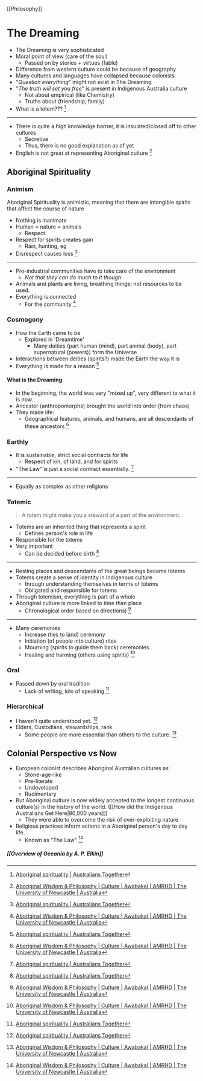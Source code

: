 [[Philosophy]]
# The Dreaming
- The Dreaming is very sophisticated
- Moral point of view (care of the soul)
	- Passed on by stories + virtues (fable)
- Difference from western culture could be because of geography
- Many cultures and languages have collapsed because colonists
- "*Question everything*" might not exist in The Dreaming
- "*The truth will set you free*" is present in Indigenous Australia culture 
	- Not about empirical (like Chemistry)
	- Truths about (friendship, family)
- What is a totem??? [^1]

---
- There is quite a high knowledge barrier, it is insulated/closed off to other cultures
	- Secretive
	- Thus, there is no good explanation as of yet
- English is not great at representing Aboriginal culture [^2]
## Aboriginal Spirituality
### Animism
Aboriginal Spirituality is animistic, meaning that there are intangible spirits that affect the course of nature
- Nothing is inanimate
- Human = nature = animals
	- Respect
- Respect for spirits creates gain
	- Rain, hunting, eg
- Disrespect causes loss [^1]

---
- Pre-industrial communities have to take care of the environment
	- *Not that they can do much to it though*
- Animals and plants are living, breathing things; not resources to be used.
- Everything is connected
	- For the community [^2]
### Cosmogony
- How the Earth came to be
	- Explored in 'Dreamtime'
		- Many deities (part human (mind), part animal (body), part supernatural (powers)) form the Universe
- Interactions between deities (spirits?) made the Earth the way it is
- Everything is made for a reason [^1]
#### What is the Dreaming
- In the beginning, the world was very "mixed up", very different to what it is now.
- Ancestor (anthropomorphs) brought the world into order (from chaos)
- They made life:
	- Geographical features, animals, and humans, are all descendants of these ancestors [^2]
### Earthly
- It is sustainable, strict social contracts for life
	- Respect of kin, of land, and for spirits
- "The Law" is just a social contract essentially. [^1]

---
- Equally as complex as other religions
### Totemic
> A totem might make you a steward of a part of the environment.

- Totems are an inherited thing that represents a spirit
	- Defines person's role in life
- Responsible for the totems
- Very important
	- Can be decided before birth [^1]

---
- Resting places and descendants of the great beings became totems
- Totems create a sense of identity in Indigenous culture
	- through understanding themselves in terms of totems
	- Obligated and responsible for totems
- Through totemism, everything is part of a whole
- Aboriginal culture is more linked to time than place
	- Chronological order based on directions) [^2]

---
- Many ceremonies
	- Increase (ties to land) ceremony
	- Initiation (of people into culture) rites
	- Mourning (spirits to guide them back) ceremonies
	- Healing and harming (others using spirits) [^2]
### Oral 
- Passed down by oral tradition
	- Lack of writing, lots of speaking [^1]
### Hierarchical
- I haven't quite understood yet. [^1]
- Elders, Custodians, stewardships, rank
	- Some people are more essential than others to the culture. [^2]
## Colonial Perspective vs Now
- European colonist describes Aboriginal Australian cultures as:
	- Stone-age-like
	- Pre-literate
	- Undeveloped
	- Rudimentary
- But Aboriginal culture is now widely accepted to the longest continuous culture(s) in the history of the world. ([[How did the Indigenous Australians Get Here|80,000 years]])
	- They were able to overcome the risk of over-exploiting nature
- Religious practices inform actions in a Aboriginal person's day to day life.
	- Known as "The Law" [^2]

##### [[Overview of Oceania by A. P. Elkin]]

[^1]: [Aboriginal spirituality | Australians Together](https://australianstogether.org.au/discover/indigenous-culture/aboriginal-spirituality)
[^2]:[Aboriginal Wisdom & Philosophy | Culture | Awabakal | AMRHD | The University of Newcastle | Australia](https://downloads.newcastle.edu.au/library/cultural%20collections/awaba/culture/wisdom.html#:~:text=Aboriginal%20philosophy%20is%20a%20wholistic,of%20the%20conditions%20for%20survival)